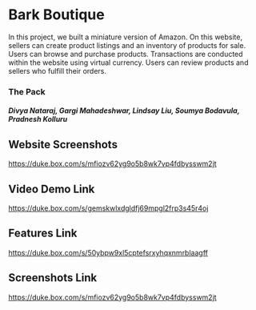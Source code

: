 # Bark Boutique
In this project, we built a miniature version of Amazon. On this website, sellers can create product listings and an inventory of products for sale. Users can browse and purchase products. Transactions are conducted within the website using virtual currency. Users can review products and sellers who fulfill their orders.

### The Pack

##### Divya Nataraj, Gargi Mahadeshwar, Lindsay Liu, Soumya Bodavula, Pradnesh Kolluru

## Website Screenshots

https://duke.box.com/s/mfiozv62yg9o5b8wk7vp4fdbysswm2jt

## Video Demo Link

https://duke.box.com/s/gemskwlxdgldfj69mpgl2frp3s45r4oj

## Features Link

https://duke.box.com/s/50ybpw9xl5cptefsrxyhqxnmrblaagff

## Screenshots Link

https://duke.box.com/s/mfiozv62yg9o5b8wk7vp4fdbysswm2jt
